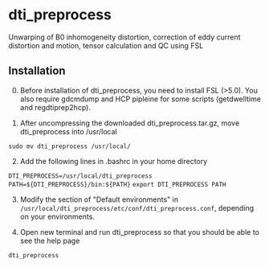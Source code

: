 # dti_preprocess
Unwarping of B0 inhomogeneity distortion, correction of eddy current distortion and motion, tensor calculation and QC using FSL

## Installation

0. Before installation of dti_preprocess, you need to install FSL (>5.0). You also require gdcmdump and HCP pipleine for some scripts (getdwelltime and regdtiprep2hcp).

1. After uncompressing the downloaded dti_preprocess.tar.gz, move dti_preprocess into /usr/local 

  `sudo mv dti_preprocess /usr/local/`

2. Add the following lines in .bashrc in your home directory

  `DTI_PREPROCESS=/usr/local/dti_preprocess`
  `PATH=${DTI_PREPROCESS}/bin:${PATH}`
  `export DTI_PREPROCESS PATH`

3. Modify the section of "Default environments" in `/usr/local/dti_preprocess/etc/conf/dti_preprocess.conf`, depending on your environments. 

4. Open new terminal and run dti_preprocess so that you should be able to see the help page

  `dti_preprocess`


